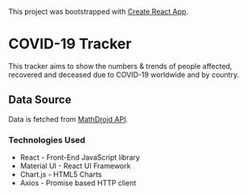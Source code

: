 This project was bootstrapped with [Create React App](https://github.com/facebook/create-react-app).

# COVID-19 Tracker

This tracker aims to show the numbers & trends of people affected, recovered and deceased due to COVID-19 worldwide and by country.

## Data Source

Data is fetched from [MathDroid API](https://github.com/mathdroid/covid-19-api).

### Technologies Used

* React - Front-End JavaScript library
* Material UI - React UI Framework
* Chart.js - HTML5 Charts
* Axios - Promise based HTTP client
